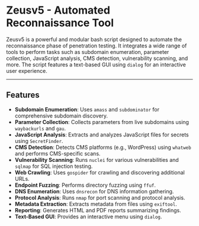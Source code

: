 # Zeusv5 - Automated Reconnaissance Tool

Zeusv5 is a powerful and modular bash script designed to automate the reconnaissance phase of penetration testing. It integrates a wide range of tools to perform tasks such as subdomain enumeration, parameter collection, JavaScript analysis, CMS detection, vulnerability scanning, and more. The script features a text-based GUI using `dialog` for an interactive user experience.

---

## Features

- **Subdomain Enumeration**: Uses `amass` and `subdominator` for comprehensive subdomain discovery.
- **Parameter Collection**: Collects parameters from live subdomains using `waybackurls` and `gau`.
- **JavaScript Analysis**: Extracts and analyzes JavaScript files for secrets using `SecretFinder`.
- **CMS Detection**: Detects CMS platforms (e.g., WordPress) using `whatweb` and performs CMS-specific scans.
- **Vulnerability Scanning**: Runs `nuclei` for various vulnerabilities and `sqlmap` for SQL injection testing.
- **Web Crawling**: Uses `gospider` for crawling and discovering additional URLs.
- **Endpoint Fuzzing**: Performs directory fuzzing using `ffuf`.
- **DNS Enumeration**: Uses `dnsrecon` for DNS information gathering.
- **Protocol Analysis**: Runs `nmap` for port scanning and protocol analysis.
- **Metadata Extraction**: Extracts metadata from files using `exiftool`.
- **Reporting**: Generates HTML and PDF reports summarizing findings.
- **Text-Based GUI**: Provides an interactive menu using `dialog`.

